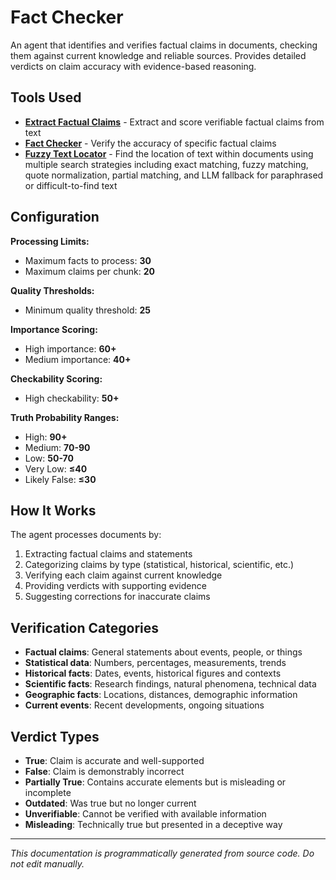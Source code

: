 # Fact Checker

An agent that identifies and verifies factual claims in documents, checking them against current knowledge and reliable sources. Provides detailed verdicts on claim accuracy with evidence-based reasoning.

## Tools Used

- **[Extract Factual Claims](/tools/extract-factual-claims)** - Extract and score verifiable factual claims from text
- **[Fact Checker](/tools/fact-checker)** - Verify the accuracy of specific factual claims
- **[Fuzzy Text Locator](/tools/fuzzy-text-locator)** - Find the location of text within documents using multiple search strategies including exact matching, fuzzy matching, quote normalization, partial matching, and LLM fallback for paraphrased or difficult-to-find text



## Configuration

**Processing Limits:**
- Maximum facts to process: **30**
- Maximum claims per chunk: **20**

**Quality Thresholds:**
- Minimum quality threshold: **25**

**Importance Scoring:**
- High importance: **60+**
- Medium importance: **40+**

**Checkability Scoring:**
- High checkability: **50+**

**Truth Probability Ranges:**
- High: **90+**
- Medium: **70-90**
- Low: **50-70**
- Very Low: **≤40**
- Likely False: **≤30**

## How It Works

The agent processes documents by:
1. Extracting factual claims and statements
2. Categorizing claims by type (statistical, historical, scientific, etc.)
3. Verifying each claim against current knowledge
4. Providing verdicts with supporting evidence
5. Suggesting corrections for inaccurate claims

## Verification Categories

- **Factual claims**: General statements about events, people, or things
- **Statistical data**: Numbers, percentages, measurements, trends
- **Historical facts**: Dates, events, historical figures and contexts
- **Scientific facts**: Research findings, natural phenomena, technical data
- **Geographic facts**: Locations, distances, demographic information
- **Current events**: Recent developments, ongoing situations

## Verdict Types

- **True**: Claim is accurate and well-supported
- **False**: Claim is demonstrably incorrect
- **Partially True**: Contains accurate elements but is misleading or incomplete
- **Outdated**: Was true but no longer current
- **Unverifiable**: Cannot be verified with available information
- **Misleading**: Technically true but presented in a deceptive way

---
*This documentation is programmatically generated from source code. Do not edit manually.*

